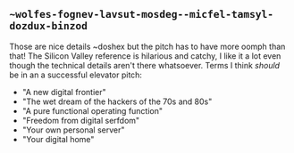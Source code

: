 ## `~wolfes-fognev-lavsut-mosdeg--micfel-tamsyl-dozdux-binzod`
Those are nice details ~doshex but the pitch has to have more oomph than that! The Silicon Valley reference is hilarious and catchy, I like it a lot even though the technical details aren't there whatsoever. Terms I think *should* be in an a successful elevator pitch:  

* "A new digital frontier"
* "The wet dream of the hackers of the 70s and 80s"
* "A pure functional operating function"
* "Freedom from digital serfdom"
* "Your own personal server"
* "Your digital home"